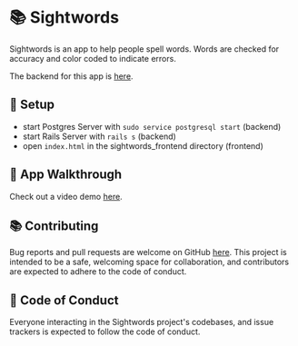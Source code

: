 # :books: Sightwords

Sightwords is an app to help people spell words. Words are checked for accuracy and color coded to indicate errors.

The backend for this app is [here](https://github.com/nlewis84/sightwords_backend).

## :scroll: Setup

* start Postgres Server with `sudo service postgresql start` (backend)
* start Rails Server with `rails s` (backend)
* open `index.html` in the sightwords_frontend directory (frontend)

## :newspaper: App Walkthrough

Check out a video demo [here](https://youtu.be/BF9pcEF9kWA).

## :books: Contributing
Bug reports and pull requests are welcome on GitHub [here](https://github.com/nlewis84/sightwords_frontend). This project is intended to be a safe, welcoming space for collaboration, and contributors are expected to adhere to the code of conduct.

## :ledger: Code of Conduct
Everyone interacting in the Sightwords project's codebases, and issue trackers is expected to follow the code of conduct.